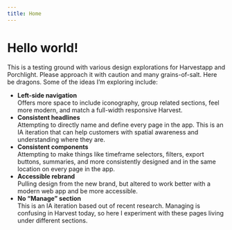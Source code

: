 ```yaml
---
title: Home
---
```


<main class="narrow">
  <h1 class="mb-16">Hello world!</h1>
  <p class="mb-16">
    This is a testing ground with various design explorations for Harvestapp and Porchlight. Please approach it with caution and many grains-of-salt. Here be dragons. Some of the ideas I’m exploring include:
  </p>
  <ul class="ml-16">
    <li class="mb-16">
      <strong>Left-side navigation</strong><br>
      Offers more space to include iconography, group related sections, feel more modern, and match a full-width responsive Harvest.
    </li>
    <li class="mb-16">
      <strong>Consistent headlines</strong><br>
      Attempting to directly name and define every page in the app. This is an IA iteration that can help customers with spatial awareness and understanding where they are.
    </li>
    <li class="mb-16">
      <strong>Consistent components</strong><br>
      Attempting to make things like timeframe selectors, filters, export buttons, summaries, and more consistently designed and in the same location on every page in the app.
    </li>
    <li class="mb-16">
      <strong>Accessible rebrand</strong><br>
      Pulling design from the new brand, but altered to work better with a modern web app and be more accessible.
    </li>
    <li class="mb-16">
      <strong>No “Manage” section</strong><br>
      This is an IA iteration based out of recent research. Managing is confusing in Harvest today, so here I experiment with these pages living under different sections.
    </li>
  </ul>
</main>
